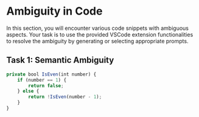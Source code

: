 # Ambiguity in Code

In this section, you will encounter various code snippets with ambiguous aspects. Your task is to use the provided VSCode extension functionalities to resolve the ambiguity by generating or selecting appropriate prompts.

## Task 1: Semantic Ambiguity

```Javascript
private bool IsEven(int number) {
    if (number == 1) {
        return false;
    } else {
        return !IsEven(number - 1);
    }
}
```
